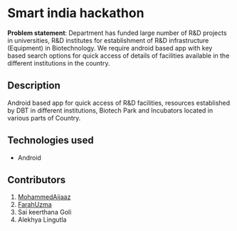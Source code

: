 # Smart india hackathon

**Problem statement**: Department has funded large number of R&D projects in universities, R&D institutes for establishment of R&D infrastructure (Equipment) in Biotechnology.  We require android based app with key based search options for quick access of details of facilities available in the different institutions in the country.

## Description

Android based app for quick access of R&D facilities, resources established by DBT in different institutions, Biotech Park and Incubators located in various parts of Country.

## Technologies used

* Android

## Contributors

1. [MohammedAijaaz](https://github.com/MohammedAijaaz)
2. [FarahUzma](https://github.com/FarahUzma)
3. Sai keerthana Goli
4. Alekhya Lingutla
